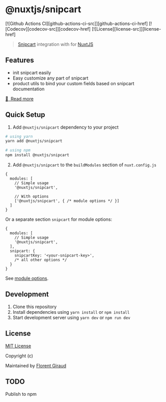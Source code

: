 # @nuxtjs/snipcart

<!-- [![npm version][npm-version-src]][npm-version-href] -->
<!-- [![npm downloads][npm-downloads-src]][npm-downloads-href] -->
[![Github Actions CI][github-actions-ci-src]][github-actions-ci-href]
[![Codecov][codecov-src]][codecov-href]
[![License][license-src]][license-href]

> [Snipcart](https://docs.snipcart.com/v3/setup/installation) integration with for [NuxtJS](https://nuxtjs.org)



## Features

- init snipcart easily
- Easy customize any part of snipcart
- product utils to bind your custom fields based on snipcart documentation

[📖 &nbsp;Read more](https://nuxt-snipcart.netlify.app/)

## Quick Setup

1. Add `@nuxtjs/snipcart` dependency to your project

```bash
# using yarn
yarn add @nuxtjs/snipcart 

# using npm
npm install @nuxtjs/snipcart
```

2. Add `@nuxtjs/snipcart` to the `buildModules` section of `nuxt.config.js`

```js[nuxt.config.js]
{
  modules: [
    // Simple usage
    '@nuxtjs/snipcart',

    // With options
    ['@nuxtjs/snipcart', { /* module options */ }]
  ]
}
```

Or a separate section `snipcart` for module options:

```js[nuxt.config.js]
{
  modules: [
    // Simple usage
    '@nuxtjs/snipcart',
  ],
  snipcart: {
    snipcartKey: '<your-snipcart-key>',
    /* all other options */
  }
}
```

See [module options](https://nuxt-snipcart.netlify.app/setup).

## Development

1. Clone this repository
2. Install dependencies using `yarn install` or `npm install`
3. Start development server using `yarn dev` or `npm run dev`

## License

[MIT License](./LICENSE)

Copyright (c)

Maintained by [Florent Giraud](https://github.com/f3ltron)

<!-- Badges -->
<!-- [npm-version-src]: https://img.shields.io/npm/v/@nuxtjs/snipcart/latest.svg -->
<!-- [npm-version-href]: https://npmjs.com/package/@nuxtjs/snipcart -->

<!-- [npm-downloads-src]: https://img.shields.io/npm/dt/@nuxtjs/snipcart.svg -->
<!-- [npm-downloads-href]: https://npmjs.com/package/@nuxtjs/snipcart -->

<!-- [github-actions-ci-src]: https://github.com/nuxt-community/snipcart-module/workflows/ci/badge.svg -->
<!-- [github-actions-ci-href]: https://github.com/nuxt-community/snipcart-module/actions?query=workflow%3Aci -->

<!-- [codecov-src]: https://img.shields.io/codecov/c/github/nuxt-community/snipcart-module.svg -->
<!-- [codecov-href]: https://codecov.io/gh/nuxt-community/snipcart-module -->

<!-- [license-src]: https://img.shields.io/npm/l/@nuxtjs/snipcart.svg -->
<!-- [license-href]: https://npmjs.com/package/@nuxtjs/snipcart -->

## TODO

Publish to npm
